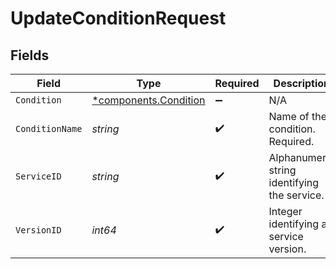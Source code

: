 # UpdateConditionRequest


## Fields

| Field                                                     | Type                                                      | Required                                                  | Description                                               | Example                                                   |
| --------------------------------------------------------- | --------------------------------------------------------- | --------------------------------------------------------- | --------------------------------------------------------- | --------------------------------------------------------- |
| `Condition`                                               | [*components.Condition](../../models/shared/condition.md) | :heavy_minus_sign:                                        | N/A                                                       |                                                           |
| `ConditionName`                                           | *string*                                                  | :heavy_check_mark:                                        | Name of the condition. Required.                          | test-condition                                            |
| `ServiceID`                                               | *string*                                                  | :heavy_check_mark:                                        | Alphanumeric string identifying the service.              | SU1Z0isxPaozGVKXdv0eY                                     |
| `VersionID`                                               | *int64*                                                   | :heavy_check_mark:                                        | Integer identifying a service version.                    | 1                                                         |